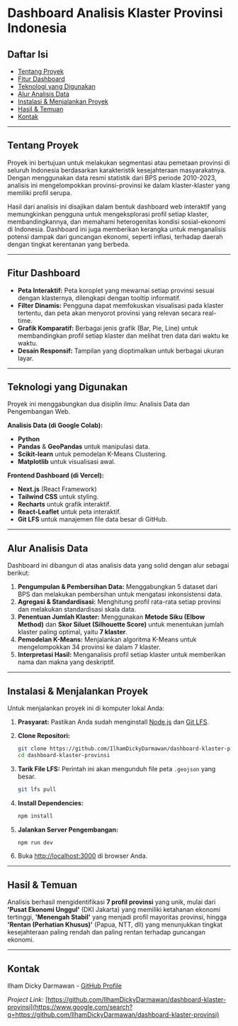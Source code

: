 # Dashboard Analisis Klaster Provinsi Indonesia

## Daftar Isi

  * [Tentang Proyek](https://www.google.com/search?q=%23tentang-proyek)
  * [Fitur Dashboard](https://www.google.com/search?q=%23fitur-dashboard)
  * [Teknologi yang Digunakan](https://www.google.com/search?q=%23teknologi-yang-digunakan)
  * [Alur Analisis Data](https://www.google.com/search?q=%23alur-analisis-data)
  * [Instalasi & Menjalankan Proyek](https://www.google.com/search?q=%23instalasi--menjalankan-proyek)
  * [Hasil & Temuan](https://www.google.com/search?q=%23hasil--temuan)
  * [Kontak](https://www.google.com/search?q=%23kontak)

-----

## Tentang Proyek

Proyek ini bertujuan untuk melakukan segmentasi atau pemetaan provinsi di seluruh Indonesia berdasarkan karakteristik kesejahteraan masyarakatnya. Dengan menggunakan data resmi statistik dari BPS periode 2010-2023, analisis ini mengelompokkan provinsi-provinsi ke dalam klaster-klaster yang memiliki profil serupa.

Hasil dari analisis ini disajikan dalam bentuk dashboard web interaktif yang memungkinkan pengguna untuk mengeksplorasi profil setiap klaster, membandingkannya, dan memahami heterogenitas kondisi sosial-ekonomi di Indonesia. Dashboard ini juga memberikan kerangka untuk menganalisis potensi dampak dari guncangan ekonomi, seperti inflasi, terhadap daerah dengan tingkat kerentanan yang berbeda.

-----

## Fitur Dashboard

  * **Peta Interaktif:** Peta koroplet yang mewarnai setiap provinsi sesuai dengan klasternya, dilengkapi dengan tooltip informatif.
  * **Filter Dinamis:** Pengguna dapat memfokuskan visualisasi pada klaster tertentu, dan peta akan menyorot provinsi yang relevan secara real-time.
  * **Grafik Komparatif:** Berbagai jenis grafik (Bar, Pie, Line) untuk membandingkan profil setiap klaster dan melihat tren data dari waktu ke waktu.
  * **Desain Responsif:** Tampilan yang dioptimalkan untuk berbagai ukuran layar.

-----

## Teknologi yang Digunakan

Proyek ini menggabungkan dua disiplin ilmu: Analisis Data dan Pengembangan Web.

**Analisis Data (di Google Colab):**

  * **Python**
  * **Pandas** & **GeoPandas** untuk manipulasi data.
  * **Scikit-learn** untuk pemodelan K-Means Clustering.
  * **Matplotlib** untuk visualisasi awal.

**Frontend Dashboard (di Vercel):**

  * **Next.js** (React Framework)
  * **Tailwind CSS** untuk styling.
  * **Recharts** untuk grafik interaktif.
  * **React-Leaflet** untuk peta interaktif.
  * **Git LFS** untuk manajemen file data besar di GitHub.

-----

## Alur Analisis Data

Dashboard ini dibangun di atas analisis data yang solid dengan alur sebagai berikut:

1.  **Pengumpulan & Pembersihan Data:** Menggabungkan 5 dataset dari BPS dan melakukan pembersihan untuk mengatasi inkonsistensi data.
2.  **Agregasi & Standardisasi:** Menghitung profil rata-rata setiap provinsi dan melakukan standardisasi skala data.
3.  **Penentuan Jumlah Klaster:** Menggunakan **Metode Siku (Elbow Method)** dan **Skor Siluet (Silhouette Score)** untuk menentukan jumlah klaster paling optimal, yaitu **7 klaster**.
4.  **Pemodelan K-Means:** Menjalankan algoritma K-Means untuk mengelompokkan 34 provinsi ke dalam 7 klaster.
5.  **Interpretasi Hasil:** Menganalisis profil setiap klaster untuk memberikan nama dan makna yang deskriptif.

-----

## Instalasi & Menjalankan Proyek

Untuk menjalankan proyek ini di komputer lokal Anda:

1.  **Prasyarat:** Pastikan Anda sudah menginstall [Node.js](https://nodejs.org/en/) dan [Git LFS](https://git-lfs.com).

2.  **Clone Repositori:**

    ```bash
    git clone https://github.com/IlhamDickyDarmawan/dashboard-klaster-provinsi.git
    cd dashboard-klaster-provinsi
    ```

3.  **Tarik File LFS:**
    Perintah ini akan mengunduh file peta `.geojson` yang besar.

    ```bash
    git lfs pull
    ```

4.  **Install Dependencies:**

    ```bash
    npm install
    ```

5.  **Jalankan Server Pengembangan:**

    ```bash
    npm run dev
    ```

6.  Buka [http://localhost:3000](https://www.google.com/search?q=http://localhost:3000) di browser Anda.

-----

## Hasil & Temuan

Analisis berhasil mengidentifikasi **7 profil provinsi** yang unik, mulai dari **'Pusat Ekonomi Unggul'** (DKI Jakarta) yang memiliki ketahanan ekonomi tertinggi, **'Menengah Stabil'** yang menjadi profil mayoritas provinsi, hingga **'Rentan (Perhatian Khusus)'** (Papua, NTT, dll) yang menunjukkan tingkat kesejahteraan paling rendah dan paling rentan terhadap guncangan ekonomi.

-----

## Kontak

Ilham Dicky Darmawan - [GitHub Profile](https://www.google.com/search?q=https://github.com/IlhamDickyDarmawan)

*Project Link:* [https://github.com/IlhamDickyDarmawan/dashboard-klaster-provinsi](https://www.google.com/search?q=https://github.com/IlhamDickyDarmawan/dashboard-klaster-provinsi)
